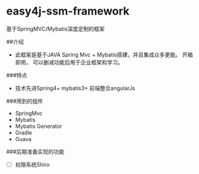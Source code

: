 # easy4j-ssm-framework
基于SpringMVC/Mybatis深度定制的框架

##介绍
* 此框架是基于JAVA Spring Mvc + Mybatis搭建，并且集成众多更能。 开箱即用， 可以删减功能后用于企业框架和学习。

###特点
* 技术先进Spring4+ mybatis3+ 前端整合angularJs

###用到的组件
* SpringMvc
* Mybatis
* Mybatis Generator
* Gradle
* Guava

###后期准备实现的功能
- [ ] 权限系统Shiro
